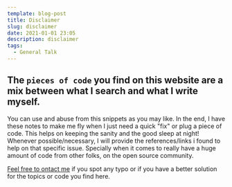 ```yaml
---
template: blog-post
title: Disclaimer
slug: disclaimer
date: 2021-01-01 23:05
description: disclaimer
tags:
  - General Talk
---
```

## The `pieces of code` you find on this website are a mix between what I search and what I write myself.

You can use and abuse from this snippets as you may like. In the end, I have these notes to make me fly when I just need a quick "fix" or plug a piece of code. This helps on keeping the sanity and  the good sleep at night! Whenever possible/necessary, I will provide the references/links i found to help on that specific issue. Specially when it comes to really have a huge amount of code from other folks, on the open source community.

[Feel free to ontact me](/contact) if you spot any typo or if you have a better solution for the topics or code you find here.